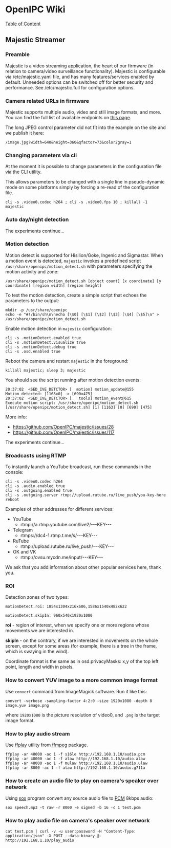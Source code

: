 # OpenIPC Wiki
[Table of Content](../README.md)

Majestic Streamer
-----------------

### Preamble

Majestic is a video streaming application, the heart of our firmware (in
relation to camera/video surveillance functionality). Majestic is configurable
via /etc/majestic.yaml file, and has many features/services enabled by default.
Unneeded options can be switched off for better security and performance. See /etc/majestic.full for configuration options.

### Camera related URLs in firmware

Majestic supports multiple audio, video and still image formats, and more.
You can find the full list of available endpoints on [this page](https://openipc.org/majestic-endpoints).

The long JPEG control parameter did not fit into the example on the site and we publish it here:

`/image.jpg?width=640&height=360&qfactor=73&color2gray=1`

### Changing parameters via cli

At the moment it is possible to change parameters in the configuration file via the CLI utility.

This allows parameters to be changed with a single line in pseudo-dynamic mode on some platforms 
simply by forcing a re-read of the configuration file.
```
cli -s .video0.codec h264 ; cli -s .video0.fps 10 ; killall -1 majestic 
```

### Auto day/night detection

The experiments continue...


### Motion detection

Motion detect is supported for Hisilion/Goke, Ingenic and Sigmastar.
When a motion event is detected, `majestic` invokes a predefined script 
`/usr/share/openipc/motion_detect.sh` with parameters specifying the motion
activity and zone:

```
/usr/share/openipc/motion_detect.sh [object count] [x coordinate] [y coordinate] [region width] [region height]
```

To test the motion detection, create a simple script that echoes the parameters to the output:

```
mkdir -p /usr/share/openipc
echo -e "#!/bin/sh\n\necho [\$0] [\$1] [\$2] [\$3] [\$4] [\$5]\n" > /usr/share/openipc/motion_detect.sh
```

Enable motion detection in `majestic` configuration:

```
cli -s .motionDetect.enabled true
cli -s .motionDetect.visualize true
cli -s .motionDetect.debug true
cli -s .osd.enabled true
```

Reboot the camera and restart `majestic` in the foreground:

```
killall majestic; sleep 3; majestic
```

You should see the script running after motion detection events:

```
20:37:02  <SED_IVE_DETCTOR> [  motion] motion_update@155             Motion detected: [1163x0] -> [690x475]
20:37:02  <SED_IVE_DETCTOR> [   tools] motion_event@615              Execute motion script: /usr/share/openipc/motion_detect.sh
[/usr/share/openipc/motion_detect.sh] [1] [1163] [0] [690] [475]
```

More info:
- https://github.com/OpenIPC/majestic/issues/28
- https://github.com/OpenIPC/majestic/issues/117

The experiments continue...

### Broadcasts using RTMP

To instantly launch a YouTube broadcast, run these commands in the console:
```
cli -s .video0.codec h264
cli -s .audio.enabled true
cli -s .outgoing.enabled true
cli -s .outgoing.server rtmp://upload.rutube.ru/live_push/you-key-here
reboot
```

Examples of other addresses for different services:
- YouTube
    - rtmp://a.rtmp.youtube.com/live2/---KEY---
- Telegram
    - rtmps://dc4-1.rtmp.t.me/s/---KEY---
- RuTube
    - rtmp://upload.rutube.ru/live_push/---KEY---
- OK and VK
    - rtmp://ovsu.mycdn.me/input/---KEY---

We ask that you add information about other popular services here, thank you.

###  ROI

Detection zones of two types:

`motionDetect.roi: 1854x1304x216x606,1586x1540x482x622`

`motionDetect.skipIn: 960x540x1920x1080`

**roi** - region of interest, when we specify one or more regions whose movements we are interested in.

**skipIn** - on the contrary, if we are interested in movements on the whole screen, except for some areas (for example, there is a tree in the frame, which is swaying in the wind).

Coordinate format is the same as in osd.privacyMasks: x,y of the top left point, length and width in pixels.

### How to convert YUV image to a more common image format

Use `convert` command from ImageMagick software. Run it like this:
```
convert -verbose -sampling-factor 4:2:0 -size 1920x1080 -depth 8 image.yuv image.png
```
where `1920x1080` is the picture resolution of video0, and `.png` is the target
image format.

### How to play audio stream

Use [ffplay][ffplay] utility from [ffmpeg][ffmpeg] package.
```
ffplay -ar 48000 -ac 1 -f s16le http://192.168.1.10/audio.pcm
ffplay -ar 48000 -ac 1 -f alaw http://192.168.1.10/audio.alaw
ffplay -ar 48000 -ac 1 -f mulaw http://192.168.1.10/audio.ulaw
ffplay -ar 8000 -ac 1 -f alaw http://192.168.1.10/audio.g711a
```

### How to create an audio file to play on camera's speaker over network

Using [sox][sox] program convert any source audio file to [PCM][pcm] 8kbps audio:
```
sox speech.mp3 -t raw -r 8000 -e signed -b 16 -c 1 test.pcm
```

### How to play audio file on camera's speaker over network

```
cat test.pcm | curl -v -u user:password -H "Content-Type: application/json" -X POST --data-binary @- http://192.168.1.10/play_audio
```


[aac]: https://en.wikipedia.org/wiki/Advanced_Audio_Coding
[alaw]: https://en.wikipedia.org/wiki/A-law_algorithm
[dng]: https://en.wikipedia.org/wiki/Digital_Negative
[g711]: https://en.wikipedia.org/wiki/G.711
[heif]: https://en.wikipedia.org/wiki/High_Efficiency_Image_File_Format
[hls]: https://en.wikipedia.org/wiki/HTTP_Live_Streaming
[jpeg]: https://en.wikipedia.org/wiki/JPEG
[mjpeg]: https://en.wikipedia.org/wiki/Motion_JPEG
[mp3]: https://en.wikipedia.org/wiki/MP3
[mp4]: https://en.wikipedia.org/wiki/MPEG-4_Part_14
[opus]: https://en.wikipedia.org/wiki/Opus_(audio_format)
[pcm]: https://en.wikipedia.org/wiki/Pulse-code_modulation
[raw]: https://en.wikipedia.org/wiki/Raw_image_format
[rtsp]: https://en.wikipedia.org/wiki/RTSP
[ulaw]: https://en.wikipedia.org/wiki/%CE%9C-law_algorithm
[yuv]: https://en.wikipedia.org/wiki/YUV
[ffplay]: https://ffmpeg.org/ffplay.html
[ffmpeg]: https://ffmpeg.org/
[sox]: https://en.wikipedia.org/wiki/SoX
